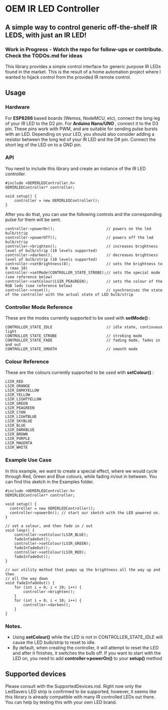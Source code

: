 # OEM IR LED Controller

## A simple way to control generic off-the-shelf IR LEDS, with just an IR LED!

### Work in Progress - Watch the repo for follow-ups or contribute. Check the TODOs.md for ideas

This library provides a simple control interface for generic purpose IR LEDs found in the market.
This is the result of a home automation project where I wanted to hijack control from the provided IR remote
control.

## Usage

### Hardware
For <b> ESP8266 </b> based boards (Wemos, NodeMCU, etc), connect the long leg of your IR LED to the D2 pin.
For <b> Arduino Nano/UNO </b>, connect it to the D3 pin.
These pins work with PWM, and are suitable for sending pulse bursts with an LED.
Depending on your LED, you should also consider adding a resistor between the long led of your IR LED and the D# pin.
Connect the short leg of the LED on to a GND pin.

### API
You need to include this library and create an instance of the IR LED controller.
```
#include <OEMIRLEDController.h>
OEMIRLEDController* controller;

void setup() {
    controller = new OEMIRLEDController();
}
```

After you do that, you can use the following controls and the corresponding pulse for them will be sent.
```
controller->powerOn();                       // powers on the led bulb/strip
controller->powerOff();                      // powers off the led bulb/strip
controller->brighten();                      // increases brightness level of bulb/strip (10 levels supported)
controller->darken();                        // decreases brightness level of bulb/strip (10 levels supported)
controller->setBrightness(8);                // sets the brightness to 8 (max 10)
controller->setMode(CONTROLLER_STATE_STROBE);// sets the special mode (see reference below)
controller->setColour(LSIR_PEAGREEN);        // sets the colour of the RGB leds (see reference below)
controller->reset();                         // synchronises the state of the controller with the actual state of LED bulb/strip
```

### Controller Mode Reference
These are the modes currently supported to be used with <b> setMode() </b> :
```
CONTROLLER_STATE_IDLE                        // idle state, continuous light
CONTROLLER_STATE_STROBE                      // strobing mode
CONTROLLER_STATE_FADE                        // fading mode, fades in and out
CONTROLLER_STATE_SMOOTH                      // smooth mode
```

### Colour Reference
These are the colours currently supported to be used with <b> setColour() </b> :
```
LSIR_RED
LSIR_ORANGE
LSIR_DARKYELLOW
LSIR_YELLOW
LSIR_LIGHTYELLOW
LSIR_GREEN
LSIR_PEAGREEN
LSIR_CYAN
LSIR_LIGHTBLUE
LSIR_SKYBLUE
LSIR_BLUE
LSIR_DARKBLUE
LSIR_BROWN
LSIR_PURPLE
LSIR_MAGENTA
LSIR_WHITE
```

### Example Use Case
In this example, we want to create a special effect, where we would cycle through Red, Green and Blue colours, while fading in/out in between. You can find this sketch in the Examples folder.
```
#include <OEMIRLEDController.h>
OEMIRLEDController* controller;

void setup() {
  controller = new OEMIRLEDController();
  controller->powerOn(); // start our sketch with the LED powered on.
}

// set a colour, and then fade in / out
void loop() {
    controller->setColour(LSIR_BLUE);
    fadeInfadeOut();
    controller->setColour(LSIR_GREEN);
    fadeInfadeOut();
    controller->setColour(LSIR_RED);
    fadeInfadeOut();
}

// our utility method that pumps up the brightness all the way up and then 
// all the way down
void fadeInfadeOut() {
    for (int i = 0; i < 10; i++) {
        controller->brighten();
    }
    for (int i = 0; i < 10; i++) {
        controller->darken();
    }
}
```


### Notes.
 - Using <b>setColour()</b> while the LED is not in CONTROLLER_STATE_IDLE will cause the LED bulb/strip to reset to  idle.
 - By default, when creating the controller, it will attempt to reset the LED and after it finishes, it switches the bulb off. If you want to start with the LED on, you need to add <b>controller->powerOn()</b> to your <b>setup()</b> method

## Supported devices
Please consult with the SupportedDevices.md. Right now only the LedSavers LED strip is confirmed to be supported,
however, it seems like this library is already compatible with many IR controlled LEDs out there. You can help by testing this with your own LED brand.